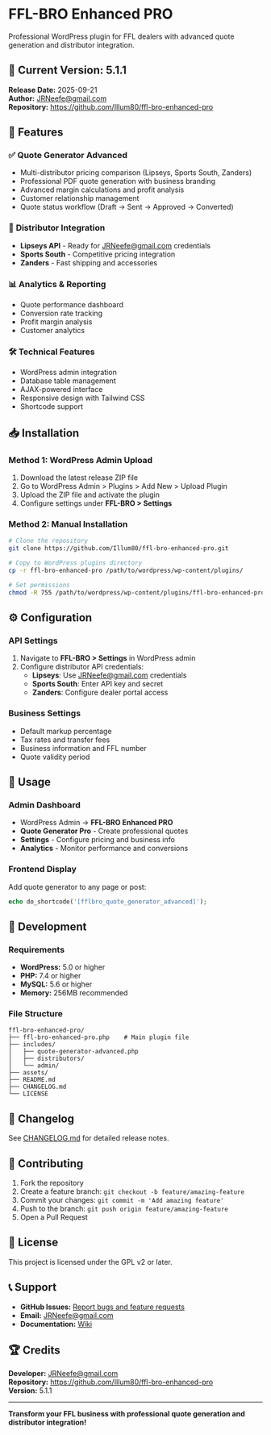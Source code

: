 # FFL-BRO Enhanced PRO

Professional WordPress plugin for FFL dealers with advanced quote generation and distributor integration.

## 🚀 Current Version: 5.1.1

**Release Date:** 2025-09-21  
**Author:** JRNeefe@gmail.com  
**Repository:** https://github.com/Illum80/ffl-bro-enhanced-pro

## 🌟 Features

### ✅ **Quote Generator Advanced**
- Multi-distributor pricing comparison (Lipseys, Sports South, Zanders)
- Professional PDF quote generation with business branding
- Advanced margin calculations and profit analysis
- Customer relationship management
- Quote status workflow (Draft → Sent → Approved → Converted)

### 🔗 **Distributor Integration**
- **Lipseys API** - Ready for JRNeefe@gmail.com credentials
- **Sports South** - Competitive pricing integration
- **Zanders** - Fast shipping and accessories

### 📊 **Analytics & Reporting**
- Quote performance dashboard
- Conversion rate tracking
- Profit margin analysis
- Customer analytics

### 🛠️ **Technical Features**
- WordPress admin integration
- Database table management
- AJAX-powered interface
- Responsive design with Tailwind CSS
- Shortcode support

## 📥 Installation

### Method 1: WordPress Admin Upload
1. Download the latest release ZIP file
2. Go to WordPress Admin > Plugins > Add New > Upload Plugin
3. Upload the ZIP file and activate the plugin
4. Configure settings under **FFL-BRO > Settings**

### Method 2: Manual Installation
```bash
# Clone the repository
git clone https://github.com/Illum80/ffl-bro-enhanced-pro.git

# Copy to WordPress plugins directory
cp -r ffl-bro-enhanced-pro /path/to/wordpress/wp-content/plugins/

# Set permissions
chmod -R 755 /path/to/wordpress/wp-content/plugins/ffl-bro-enhanced-pro
```

## ⚙️ Configuration

### API Settings
1. Navigate to **FFL-BRO > Settings** in WordPress admin
2. Configure distributor API credentials:
   - **Lipseys**: Use JRNeefe@gmail.com credentials
   - **Sports South**: Enter API key and secret
   - **Zanders**: Configure dealer portal access

### Business Settings
- Default markup percentage
- Tax rates and transfer fees
- Business information and FFL number
- Quote validity period

## 🎯 Usage

### Admin Dashboard
- WordPress Admin → **FFL-BRO Enhanced PRO**
- **Quote Generator Pro** - Create professional quotes
- **Settings** - Configure pricing and business info
- **Analytics** - Monitor performance and conversions

### Frontend Display
Add quote generator to any page or post:
```php
echo do_shortcode('[fflbro_quote_generator_advanced]');
```

## 🔧 Development

### Requirements
- **WordPress:** 5.0 or higher
- **PHP:** 7.4 or higher
- **MySQL:** 5.6 or higher
- **Memory:** 256MB recommended

### File Structure
```
ffl-bro-enhanced-pro/
├── ffl-bro-enhanced-pro.php    # Main plugin file
├── includes/
│   ├── quote-generator-advanced.php
│   ├── distributors/
│   └── admin/
├── assets/
├── README.md
├── CHANGELOG.md
└── LICENSE
```

## 📝 Changelog

See [CHANGELOG.md](CHANGELOG.md) for detailed release notes.

## 🤝 Contributing

1. Fork the repository
2. Create a feature branch: `git checkout -b feature/amazing-feature`
3. Commit your changes: `git commit -m 'Add amazing feature'`
4. Push to the branch: `git push origin feature/amazing-feature`
5. Open a Pull Request

## 📄 License

This project is licensed under the GPL v2 or later.

## 📞 Support

- **GitHub Issues:** [Report bugs and feature requests](https://github.com/Illum80/ffl-bro-enhanced-pro/issues)
- **Email:** JRNeefe@gmail.com
- **Documentation:** [Wiki](https://github.com/Illum80/ffl-bro-enhanced-pro/wiki)

## 🏆 Credits

**Developer:** JRNeefe@gmail.com  
**Repository:** https://github.com/Illum80/ffl-bro-enhanced-pro  
**Version:** 5.1.1

---

**Transform your FFL business with professional quote generation and distributor integration!**

